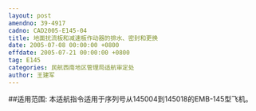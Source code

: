 ```yaml
---
layout: post
amendno: 39-4917
cadno: CAD2005-E145-04
title: 地面扰流板和减速板作动器的排水、密封和更换
date: 2005-07-08 00:00:00 +0800
effdate: 2005-07-21 00:00:00 +0800
tag: E145
categories: 民航西南地区管理局适航审定处
author: 王建军
---
```


##适用范围:
本适航指令适用于序列号从145004到145018的EMB-145型飞机。

